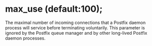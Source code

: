 # max_use (default:100); 


The maximal number of incoming connections that a Postfix daemon
process will service before terminating voluntarily.  This parameter
is ignored by the Postfix queue
manager and by other long-lived Postfix daemon processes.



